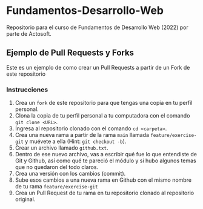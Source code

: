 # Fundamentos-Desarrollo-Web
Repositorio para el curso de Fundamentos de Desarrollo Web (2022) por parte de Actosoft.

## Ejemplo de Pull Requests y Forks
Este es un ejemplo de como crear un Pull Requests a partir de un Fork de este repositorio

### Instrucciones
1. Crea un `fork` de este repositorio para que tengas una copia en tu perfil personal.
2. Clona la copia de tu perfil personal a tu computadora con el comando `git clone <URL>`.
3. Ingresa al repositorio clonado con el comando `cd <carpeta>`.
4. Crea una nueva rama a partir de la rama `main` llamada `feature/exercise-git` y muévete a ella (Hint: `git checkout -b`).
5. Crear un archivo llamado `github.txt`.
6. Dentro de ese nuevo archivo, vas a escribir qué fue lo que entendiste de Git y Github, así como qué te pareció el módulo y si hubo algunos temas que no quedaron del todo claros.
7. Crea una versión con los cambios (commit).
8. Sube esos cambios a una nueva rama en Github con el mismo nombre de tu rama `feature/exercise-git`
9. Crea un Pull Request de tu rama en tu repositorio clonado al repositorio original.